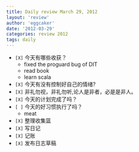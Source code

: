```yaml
---
title: Daily review March 29, 2012 
layout: 'review'
author: 'eggcaker'
date: '2012-03-29'
categories: review 2012
tags: daily
---
```



  * `[X]` 今天有哪些收获？ 
    * fixed the proguard bug of DIT 
    * read book 
    * learn scala 
  * `[X]` 今天有没有控制好自己的情绪? 
  * `[X]` 非礼勿视，非礼勿听,论人是非者，必是是非人。 
  * `[X]` 今天的计划完成了吗？ 
  * `[ ]` 今天的好习惯执行了吗？ 
    * meat 
  * `[X]` 整理收集篮 
  * `[X]` 写日记 
  * `[X]` 记账 
  * `[X]` 发布日志草稿 


